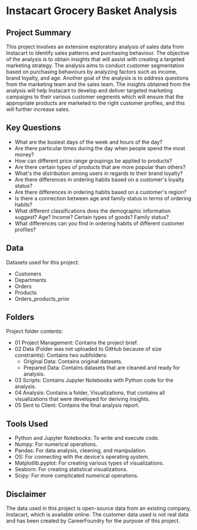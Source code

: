 # Instacart Grocery Basket Analysis
## Project Summary
This project involves an extensive exploratory analysis of sales data from Instacart to identify sales patterns and purchasing behaviour. The objective of the analysis is to obtain insights that will assist with creating a targeted marketing strategy. The analysis aims to conduct customer segmentation based on purchasing behaviours by analyzing factors such as income, brand loyalty, and age. Another goal of the analysis is to address questions from the marketing team and the sales team. The insights obtained from the analysis will help Instacart to develop and deliver targeted marketing campaigns to their various customer segments which will ensure that the appropriate products are marketed to the right customer profiles, and this will further increase sales.
## Key Questions
- What are the busiest days of the week and hours of the day?
- Are there particular times during the day when people spend the most money?
- How can different price range groupings be applied to products?
- Are there certain types of products that are more popular than others?
- What's the distribution among users in regards to their brand loyalty?
- Are there differences in ordering habits based on a customer's loyalty status?
- Are there differences in ordering habits based on a customer's region?
- Is there a connection between age and family status in terms of ordering habits?
- What different classifications does the demographic information suggest? Age? Income? Certain types of goods? Family status?
- What differences can you find in ordering habits of different customer profiles?
## Data
Datasets used for this project:
- Customers
- Departments
- Orders
- Products
- Orders_products_prior
## Folders
Project folder contents:
- 01 Project Management: Contains the project brief.
- 02 Data (Folder was not uploaded to GitHub because of size constraints): Contains two subfolders:
  - Original Data: Contains original datasets.
  - Prepared Data: Contains datasets that are cleaned and ready for analysis.
- 03 Scripts: Contains Jupyter Notebooks with Python code for the analysis.
- 04 Analysis: Contains a folder, Visualizations, that contains all visualizations that were developed for deriving insights.
- 05 Sent to Client: Contains the final analysis report.
## Tools Used
- Python and Jupyter Notebooks: To write and execute code.
- Numpy: For numerical operations.
- Pandas: For data analysis, cleaning, and manipulation.
- OS: For connecting with the device's operating system.
- Matplotlib.pyplot: For creating various types of visualizations.
- Seaborn: For creating statistical visualizations.
- Scipy: For more complicated numerical operations.
## Disclaimer
The data used in this project is open-source data from an existing company, Instacart, which is available online. The customer data used is not real data and has been created by CareerFoundry for the purpose of this project.
